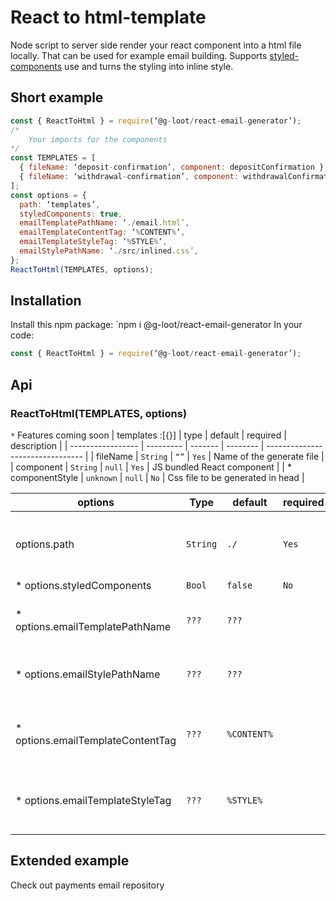 # React to html-template

Node script to server side render your react component into a html file locally. That can be used for example email building.
Supports [styled-components](https://styled-components.com/) use and turns the styling into inline style.

## Short example

```js
const { ReactToHtml } = require(‘@g-loot/react-email-generator’);
/*
    Your imports for the components
*/
const TEMPLATES = [
  { fileName: ‘deposit-confirmation’, component: depositConfirmation },
  { fileName: ‘withdrawal-confirmation’, component: withdrawalConfirmation },
];
const options = {
  path: ‘templates’,
  styledComponents: true,
  emailTemplatePathName: ‘./email.html’,
  emailTemplateContentTag: ‘%CONTENT%‘,
  emailTemplateStyleTag: ‘%STYLE%‘,
  emailStylePathName: ‘./src/inlined.css’,
};
ReactToHtml(TEMPLATES, options);
```

## Installation

Install this npm package:
`npm i @g-loot/react-email-generator
In your code:

```js
const { ReactToHtml } = require(‘@g-loot/react-email-generator’);
```

## Api

### ReactToHtml(TEMPLATES, options)

`*` Features coming soon
| templates :[{}] | type | default | required | description |
| ----------------- | --------- | ------- | -------- | -------------------------------- |
| fileName | `String` | `“”` | `Yes` | Name of the generate file |
| component | `String` | `null` | `Yes` | JS bundled React component |
| \* componentStyle | `unknown` | `null` | `No` | Css file to be generated in head |

| options                            | Type     | default     | required | description                                       |
| ---------------------------------- | -------- | ----------- | -------- | ------------------------------------------------- |
| options.path                       | `String` | `./`        | `Yes`    | Target folder to save the generated files to      |
| \* options.styledComponents        | `Bool`   | `false`     | `No`     |                                                   |
| \* options.emailTemplatePathName   | `???`    | `???`       |          | Provide your own html-template                    |
| \* options.emailStylePathName      | `???`    | `???`       |          | Provide css files to be embedded in <head></head> |
| \* options.emailTemplateContentTag | `???`    | `%CONTENT%` |          | Identifier where to target the generated content. |
| \* options.emailTemplateStyleTag   | `???`    | `%STYLE%`   |          | Identifier where to target the generated styles.  |

## Extended example

Check out payments email repository
